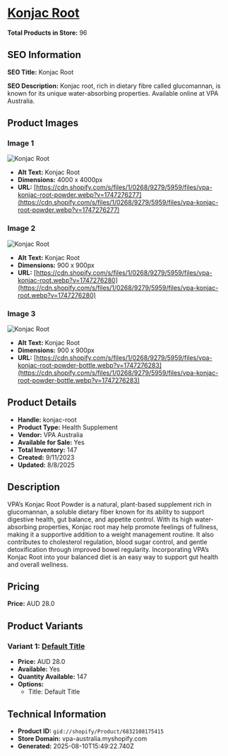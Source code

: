 # [Konjac Root](https://vpa-australia.myshopify.com/products/konjac-root)

**Total Products in Store:** 96

## SEO Information

**SEO Title:** Konjac Root

**SEO Description:** Konjac root, rich in dietary fibre called glucomannan, is known for its unique water-absorbing properties. Available online at VPA Australia.

## Product Images

### Image 1
![Konjac Root](https://cdn.shopify.com/s/files/1/0268/9279/5959/files/vpa-konjac-root-powder.webp?v=1747276277)

- **Alt Text:** Konjac Root
- **Dimensions:** 4000 x 4000px
- **URL:** [https://cdn.shopify.com/s/files/1/0268/9279/5959/files/vpa-konjac-root-powder.webp?v=1747276277](https://cdn.shopify.com/s/files/1/0268/9279/5959/files/vpa-konjac-root-powder.webp?v=1747276277)

### Image 2
![Konjac Root](https://cdn.shopify.com/s/files/1/0268/9279/5959/files/vpa-konjac-root.webp?v=1747276280)

- **Alt Text:** Konjac Root
- **Dimensions:** 900 x 900px
- **URL:** [https://cdn.shopify.com/s/files/1/0268/9279/5959/files/vpa-konjac-root.webp?v=1747276280](https://cdn.shopify.com/s/files/1/0268/9279/5959/files/vpa-konjac-root.webp?v=1747276280)

### Image 3
![Konjac Root](https://cdn.shopify.com/s/files/1/0268/9279/5959/files/vpa-konjac-root-powder-bottle.webp?v=1747276283)

- **Alt Text:** Konjac Root
- **Dimensions:** 900 x 900px
- **URL:** [https://cdn.shopify.com/s/files/1/0268/9279/5959/files/vpa-konjac-root-powder-bottle.webp?v=1747276283](https://cdn.shopify.com/s/files/1/0268/9279/5959/files/vpa-konjac-root-powder-bottle.webp?v=1747276283)

## Product Details

- **Handle:** konjac-root
- **Product Type:** Health Supplement
- **Vendor:** VPA Australia
- **Available for Sale:** Yes
- **Total Inventory:** 147
- **Created:** 9/11/2023
- **Updated:** 8/8/2025

## Description

VPA’s Konjac Root Powder is a natural, plant-based supplement rich in glucomannan, a soluble dietary fiber known for its ability to support digestive health, gut balance, and appetite control. With its high water-absorbing properties, Konjac root may help promote feelings of fullness, making it a supportive addition to a weight management routine. It also contributes to cholesterol regulation, blood sugar control, and gentle detoxification through improved bowel regularity. Incorporating VPA’s Konjac Root into your balanced diet is an easy way to support gut health and overall wellness.

## Pricing

**Price:** AUD 28.0

## Product Variants

### Variant 1: [Default Title](https://vpa-australia.myshopify.com/products/konjac-root)

- **Price:** AUD 28.0
- **Available:** Yes
- **Quantity Available:** 147
- **Options:**
  - Title: Default Title

## Technical Information

- **Product ID:** `gid://shopify/Product/6832108175415`
- **Store Domain:** vpa-australia.myshopify.com
- **Generated:** 2025-08-10T15:49:22.740Z

